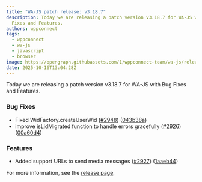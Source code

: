 ```yaml
---
title: "WA-JS patch release: v3.18.7"
description: Today we are releasing a patch version v3.18.7 for WA-JS with Bug
  Fixes and Features.
authors: wppconnect
tags:
  - wppconnect
  - wa-js
  - javascript
  - browser
image: https://opengraph.githubassets.com/1/wppconnect-team/wa-js/releases/tag/v3.18.7
date: 2025-10-16T13:04:28Z
---
```


Today we are releasing a patch version v3.18.7 for WA-JS with Bug Fixes and Features.

<!--truncate-->

### Bug Fixes

* Fixed WidFactory.createUserWid ([#2948](https://github.com/wppconnect-team/wa-js/issues/2948)) ([043b38a](https://github.com/wppconnect-team/wa-js/commit/043b38a623ce295e8acabfd054ac6b72292455ba))
* improve isLidMigrated function to handle errors gracefully ([#2926](https://github.com/wppconnect-team/wa-js/issues/2926)) ([00a60d4](https://github.com/wppconnect-team/wa-js/commit/00a60d44fb8c77a2f00ed2b97390a5a5600f42a9))


### Features

* Added support URLs to send media messages ([#2927](https://github.com/wppconnect-team/wa-js/issues/2927)) ([1aaeb44](https://github.com/wppconnect-team/wa-js/commit/1aaeb44ae71a32c2cb8374a0bb0ecd041e1fe907))

For more information, see the [release page](https://github.com/wppconnect-team/wa-js/releases/tag/v3.18.7).